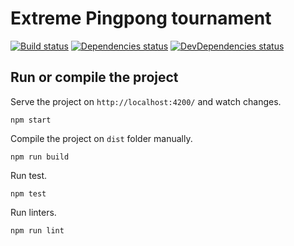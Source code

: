 # Extreme Pingpong tournament
[![Build status](https://travis-ci.org/Pedro-vk/extreme-pingpong-tournament.svg?branch=master)](https://travis-ci.org/Pedro-vk/extreme-pingpong-tournament) [![Dependencies status](https://david-dm.org/Pedro-vk/extreme-pingpong-tournament/status.svg)](https://david-dm.org/Pedro-vk/extreme-pingpong-tournament) [![DevDependencies status](https://david-dm.org/Pedro-vk/extreme-pingpong-tournament/dev-status.svg)](https://david-dm.org/Pedro-vk/extreme-pingpong-tournament?type=dev)

## Run or compile the project
Serve the project on `http://localhost:4200/` and watch changes.
```
npm start
```

Compile the project on `dist` folder manually.
```
npm run build
```

Run test.
```
npm test
```

Run linters.
```
npm run lint
```
